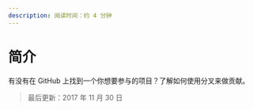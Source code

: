 ```yaml
---
description: 阅读时间：约 4 分钟
---
```


# 简介

有没有在 GitHub 上找到一个你想要参与的项目？了解如何使用分叉来做贡献。

> 最后更新：2017 年 11 月 30 日

